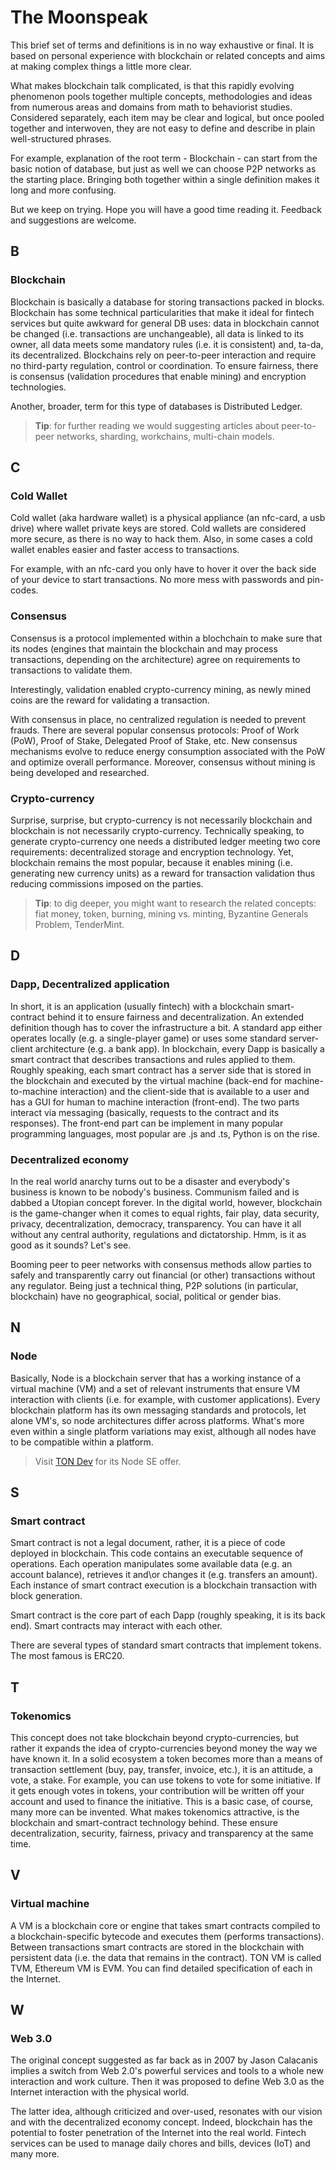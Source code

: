 # The Moonspeak

This brief set of terms and definitions is in no way exhaustive or final. It is based on personal experience with blockchain or related concepts and aims at making complex things a little more clear.

What makes blockchain talk complicated, is that this rapidly evolving phenomenon pools together multiple concepts, methodologies and ideas from numerous areas and domains from math to behaviorist studies. Considered separately, each item may be clear and logical, but once pooled together and interwoven, they are not easy to define and describe in plain well-structured phrases.

For example, explanation of the root term - Blockchain - can start from the basic notion of database, but just as well we can choose P2P networks as the starting place. Bringing both together within a single definition makes it long and more confusing.

But we keep on trying. Hope you will have a good time reading it. Feedback and suggestions are welcome.

## B

### Blockchain

Blockchain is basically a database for storing transactions packed in blocks. Blockchain has some technical particularities that make it ideal for fintech services but quite awkward for general DB uses: data in blockchain cannot be changed (i.e. transactions are unchangeable), all data is linked to its owner, all data meets some mandatory rules (i.e. it is consistent) and, ta-da, its decentralized. Blockchains rely on peer-to-peer interaction and require no third-party regulation, control or coordination. To ensure fairness, there is consensus (validation procedures that enable mining) and encryption technologies.

Another, broader, term for this type of databases is Distributed Ledger.

> **Tip**: for further reading we would suggesting articles about peer-to-peer networks, sharding, workchains, multi-chain models.

## C

### Cold Wallet

Cold wallet (aka hardware wallet) is a physical appliance (an nfc-card, a usb drive) where wallet private keys are stored. Cold wallets are considered more secure, as there is no way to hack them. Also, in some cases a cold wallet enables easier and faster access to transactions.

For example, with an nfc-card you only have to hover it over the back side of your device to start transactions. No more mess with passwords and pin-codes. 

### Consensus

Consensus is a protocol implemented within a blochchain to make sure that its nodes (engines that maintain the blockchain and may process transactions, depending on the architecture) agree on requirements to transactions to validate them.

Interestingly, validation enabled crypto-currency mining, as newly mined coins are the reward for validating a transaction.

With consensus in place, no centralized regulation is needed to prevent frauds. There are several popular consensus protocols: Proof of Work (PoW), Proof of Stake, Delegated Proof of Stake, etc. New consensus mechanisms evolve to reduce energy consumption associated with the PoW and optimize overall performance. Moreover, consensus without mining is being developed and researched.

### Crypto-currency

Surprise, surprise, but crypto-currency is not necessarily blockchain and blockchain is not necessarily crypto-currency. Technically speaking, to generate crypto-currency one needs a distributed ledger meeting two core requirements: decentralized storage and encryption technology. Yet, blockchain remains the most popular, because it enables mining (i.e. generating new currency units) as a reward for transaction validation thus reducing commissions imposed on the parties.

> **Tip**: to dig deeper, you might want to research the related concepts: fiat money, token, burning, mining vs. minting, Byzantine Generals Problem, TenderMint.

## D

### Dapp, Decentralized application

In short, it is an application (usually fintech) with a blockchain smart-contract behind it to ensure fairness and decentralization. An extended definition though has to cover the infrastructure a bit. A standard app either operates locally (e.g. a single-player game) or uses some standard server-client architecture (e.g. a bank app). In blockchain, every Dapp is basically a smart contract that describes transactions and rules applied to them. Roughly speaking, each smart contract has a server side that is stored in the blockchain and executed by the virtual machine (back-end for machine-to-machine interaction) and the client-side that is available to a user and has a GUI for human to machine interaction (front-end). The two parts interact via messaging (basically, requests to the contract and its responses). The front-end part can be implement in many popular programming languages, most popular are .js and .ts, Python is on the rise.

### Decentralized economy

In the real world anarchy turns out to be a disaster and everybody's business is known to be nobody's business. Communism failed and is dabbed a Utopian concept forever. In the digital world, however, blockchain is the game-changer when it comes to equal rights, fair play, data security, privacy, decentralization, democracy, transparency. You can have it all without any central authority, regulations and dictatorship. Hmm, is it as good as it sounds? Let's see.

Booming peer to peer networks with consensus methods allow parties to safely and transparently carry out financial (or other) transactions without any regulator. Being just a technical thing, P2P solutions (in particular, blockchain) have no geographical, social, political or gender bias.

## N

### Node

Basically, Node is a blockchain server that has a working instance of a virtual machine (VM) and a set of relevant instruments that ensure VM interaction with clients (i.e. for example, with customer applications). Every blockchain platform has its own messaging standards and protocols, let alone VM's, so node architectures differ across platforms. What's more even within a single platform variations may exist, although all nodes have to be compatible within a platform. 

> Visit [TON Dev](https://ton.dev/) for its Node SE offer.

## S

### Smart contract

Smart contract is not a legal document, rather, it is a piece of code deployed in blockchain. This code contains an executable sequence of operations. Each operation manipulates some available data (e.g. an account balance), retrieves it and\or changes it (e.g. transfers an amount). Each instance of smart contract execution is a blockchain transaction with block generation.

Smart contract is the core part of each Dapp (roughly speaking, it is its back end). Smart contracts may interact with each other.

There are several types of standard smart contracts that implement tokens. The most famous is ERC20.

## T

### Tokenomics

This concept does not take blockchain beyond crypto-currencies, but rather it expands the idea of crypto-currencies beyond money the way we have known it. In a solid ecosystem a token becomes more than a means of transaction settlement (buy, pay, transfer, invoice, etc.), it is an attitude, a vote, a stake. For example, you can use tokens to vote for some initiative. If it gets enough votes in tokens, your contribution will be written off your account and used to finance the initiative. This is a basic case, of course, many more can be invented. What makes tokenomics attractive, is the blockchain and smart-contract technology behind. These ensure decentralization, security, fairness, privacy and transparency at the same time.

## V

### Virtual machine

A VM is a blockchain core or engine that takes smart contracts compiled to a blockchain-specific bytecode and executes them (performs transactions). Between transactions smart contracts are stored in the blockchain with persistent data (i.e. the data that remains in the contract). TON VM is called TVM, Ethereum VM is EVM. You can find detailed specification of each in the Internet.

## W

### Web 3.0

The original concept suggested as far back as in 2007 by Jason Calacanis implies a switch from Web 2.0's powerful services and tools to a whole new interaction and work culture. Then it was proposed to define Web 3.0 as the Internet interaction with the physical world.

The latter idea, although criticized and over-used, resonates with our vision and with the decentralized economy concept. Indeed, blockchain has the potential to foster penetration of the Internet into the real world. Fintech services can be used to manage daily chores and bills, devices (IoT) and many more.

